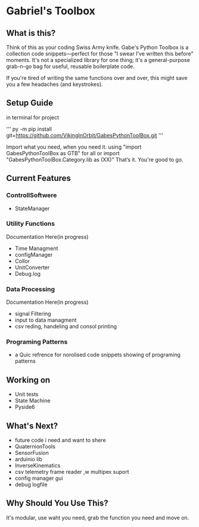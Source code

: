 # Gabriel's Toolbox 
## What is this?
Think of this as your coding Swiss Army knife. Gabe's Python Toolbox is a collection code snippets—perfect for those "I swear I've written this before" moments. It's not a specialized library for one thing; it's a general-purpose grab-n-go bag for useful, reusable boilerplate code.

If you're tired of writing the same functions over and over, this might save you a few headaches (and keystrokes).

## Setup Guide
in terminal for project 

'''
py -m pip install git+https://github.com/VikingInOrbit/GabesPythonToolBox.git
'''

Import what you need, when you need it. 
using "import GabesPythonToolBox as GTB" for all
or import "GabesPythonToolBox.Category.lib as (XX)"
That’s it. You're good to go.

## Current Features

### ControllSoftwere
- StateManager

### Utility Functions
Documentation Here(in progress)
- Time Managment
- configManager
- Collor
- UnitConverter
- Debug.log


### Data Processing
Documentation Here(in progress)
- signal Filtering
- input to data managment
- csv reding, handeling and consol printing

### Programing Patterns
- a Quic refrence for norolised code snippets showing of programing patterns

## Working on
- Unit tests
- State Machine
- Pyside6

## What's Next?
- future code i need and want to shere
- QuaternionTools
- SensorFusion
- arduinio lib
- InverseKinematics
- csv telemetry frame reader ,w multipex suport
- config manager gui
- debug logfile


##  Why Should You Use This?
It's modular, use waht you need, grab the function you need and move on.

